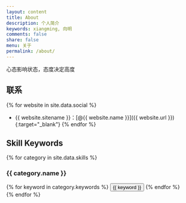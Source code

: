 ```yaml
---
layout: content
title: About
description: 个人简介
keywords: xiangming, 向明
comments: false
share: false
menu: 关于
permalink: /about/
---
```


心态影响状态，态度决定高度

## 联系

{% for website in site.data.social %}
* {{ website.sitename }}：[@{{ website.name }}]({{ website.url }}){:target="_blank"}
{% endfor %}

## Skill Keywords

{% for category in site.data.skills %}
### {{ category.name }}
<div class="btn-inline">
{% for keyword in category.keywords %}
<button class="btn btn-outline" type="button">{{ keyword }}</button>
{% endfor %}
</div>
{% endfor %}
